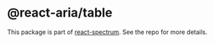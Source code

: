 # @react-aria/table

This package is part of [react-spectrum](https://github.com/adobe/react-spectrum). See the repo for more details.
